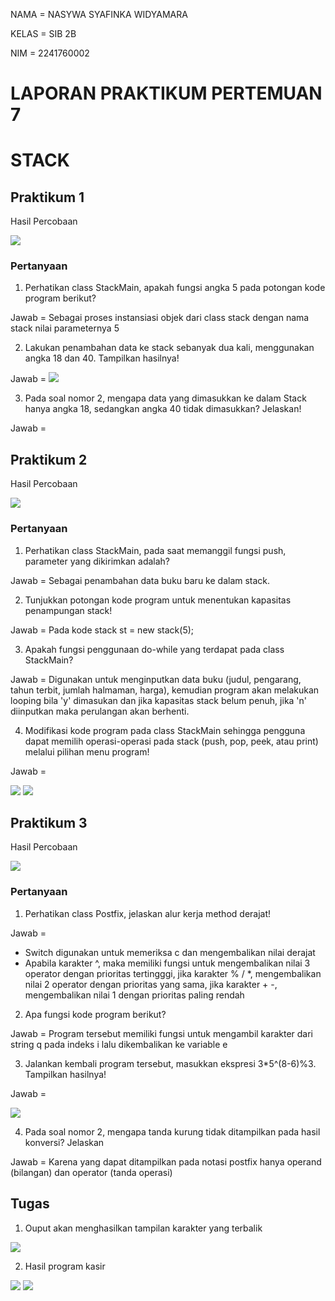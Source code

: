 NAMA = NASYWA SYAFINKA WIDYAMARA

KELAS = SIB 2B

NIM =  2241760002

# LAPORAN PRAKTIKUM PERTEMUAN 7 

# STACK

## Praktikum 1
Hasil Percobaan

<img src=prak1.png>

###  Pertanyaan
1. Perhatikan class StackMain, apakah fungsi angka 5 pada potongan kode program berikut?

Jawab = Sebagai proses instansiasi objek dari class stack dengan nama stack  nilai parameternya 5 

2. Lakukan penambahan data ke stack sebanyak dua kali, menggunakan angka 18 dan 40. Tampilkan 
hasilnya!

Jawab = 
<img src=prak1.1.png>


3. Pada soal nomor 2, mengapa data yang dimasukkan ke dalam Stack hanya angka 18, sedangkan 
angka 40 tidak dimasukkan? Jelaskan!

Jawab = 


## Praktikum 2
Hasil Percobaan

<img src=prak2.png>

### Pertanyaan
1. Perhatikan class StackMain, pada saat memanggil fungsi push, parameter yang dikirimkan adalah?

Jawab = Sebagai penambahan data buku baru ke dalam stack.

2. Tunjukkan potongan kode program untuk menentukan kapasitas penampungan stack!

Jawab = Pada kode stack st = new stack(5);

3. Apakah fungsi penggunaan do-while yang terdapat pada class StackMain?

Jawab = Digunakan untuk menginputkan data buku (judul, pengarang, tahun terbit, jumlah halmaman, harga), kemudian program akan melakukan looping bila 'y' dimasukan dan jika kapasitas stack belum penuh, jika 'n' diinputkan maka perulangan akan berhenti.

4. Modifikasi kode program pada class StackMain sehingga pengguna dapat memilih operasi-operasi pada stack (push, pop, peek, atau print) melalui pilihan menu program!

Jawab = 

<img src=prak2.1.png>
<img src=prak2.2.png>


## Praktikum 3
Hasil Percobaan

<img src=prak3.png>

###  Pertanyaan
1. Perhatikan class Postfix, jelaskan alur kerja method derajat!

Jawab = 
* Switch digunakan untuk memeriksa c dan mengembalikan nilai derajat
* Apabila karakter ^, maka memiliki fungsi untuk mengembalikan nilai 3 operator dengan prioritas tertingggi, jika karakter % / *, mengembalikan nilai 2 operator dengan prioritas yang sama, jika karakter + -, mengembalikan nilai 1 dengan prioritas paling rendah

2. Apa fungsi kode program berikut?

Jawab = Program tersebut memiliki fungsi untuk mengambil karakter dari string q pada indeks i lalu dikembalikan ke variable e

3. Jalankan kembali program tersebut, masukkan ekspresi 3*5^(8-6)%3. Tampilkan hasilnya!

Jawab =

<img src=prak3.2.png>

4. Pada soal nomor 2, mengapa tanda kurung tidak ditampilkan pada hasil konversi? Jelaskan

Jawab = Karena yang dapat ditampilkan pada notasi postfix hanya operand (bilangan) dan operator (tanda operasi)

## Tugas
1. Ouput akan menghasilkan tampilan karakter yang terbalik

<img src=tugas1.png>

2. Hasil program kasir

<img src=tugas2.1.png>
<img src=tugas2.2.png>
